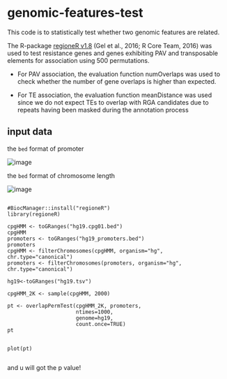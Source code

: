 # genomic-features-test
This code is to statistically test whether two genomic features are related.

The R-package [regioneR v1.8](https://bioconductor.org/packages/release/bioc/vignettes/regioneR/inst/doc/regioneR.html) (Gel et al., 2016; R Core Team, 2016) was used to test resistance genes and genes exhibiting PAV and transposable elements for association using 500 permutations. 

- For PAV association, the evaluation function numOverlaps was used to check whether the number of gene overlaps is higher than expected. 

- For TE association, the evaluation function meanDistance was used since we do not expect TEs to overlap with RGA candidates due to repeats having been masked during the annotation process

## input data
the `bed` format of promoter

![image](https://github.com/jlchen5/genomic-features-test/assets/61578993/10236736-e48b-497b-a139-532673ac0712)

the `bed` format of chromosome length

![image](https://github.com/jlchen5/genomic-features-test/assets/61578993/b52048ae-7fd5-4a8d-a233-2185e116572f)

~~~

#BiocManager::install("regioneR")
library(regioneR)

cpgHMM <- toGRanges("hg19.cpg01.bed")
cpgHMM
promoters <- toGRanges("hg19_promoters.bed")
promoters
cpgHMM <- filterChromosomes(cpgHMM, organism="hg", chr.type="canonical")
promoters <- filterChromosomes(promoters, organism="hg", chr.type="canonical")

hg19<-toGRanges("hg19.tsv")

cpgHMM_2K <- sample(cpgHMM, 2000)

pt <- overlapPermTest(cpgHMM_2K, promoters, 
                      ntimes=1000, 
                      genome=hg19, 
                      count.once=TRUE)
pt


plot(pt)


~~~

and u will got the p value!


